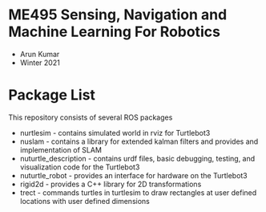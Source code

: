 # ME495 Sensing, Navigation and Machine Learning For Robotics
* Arun Kumar
* Winter 2021
# Package List
This repository consists of several ROS packages
- nurtlesim - contains simulated world in rviz for Turtlebot3
- nuslam - contains a library for extended kalman filters and provides and implementation of SLAM
- nuturtle_description - contains urdf files, basic debugging, testing, and visualization code for the Turtlebot3
- nuturtle_robot - provides an interface for hardware on the Turtlebot3
- rigid2d - provides a C++ library for 2D transformations
- trect - commands turtles in turtlesim to draw rectangles at user defined locations with user defined dimensions